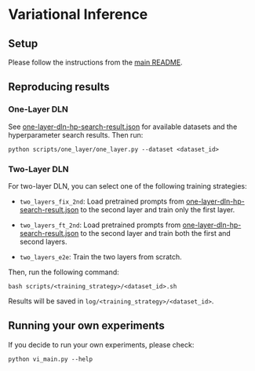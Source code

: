# Variational Inference

## Setup

Please follow the instructions from the [main README](../../README.md).


## Reproducing results


### One-Layer DLN

See [one-layer-dln-hp-search-result.json](./one-layer-dln-hp-search-result.json) for available datasets and the hyperparameter search results. Then run:

    python scripts/one_layer/one_layer.py --dataset <dataset_id>


### Two-Layer DLN

For two-layer DLN, you can select one of the following training strategies:

- `two_layers_fix_2nd`: Load pretrained prompts from [one-layer-dln-hp-search-result.json](./one-layer-dln-hp-search-result.json) to the second layer and train only the first layer.

- `two_layers_ft_2nd`: Load pretrained prompts from [one-layer-dln-hp-search-result.json](./one-layer-dln-hp-search-result.json) to the second layer and train both the first and second layers.

- `two_layers_e2e`: Train the two layers from scratch.

Then, run the following command:

    bash scripts/<training_strategy>/<dataset_id>.sh

Results will be saved in `log/<training_strategy>/<dataset_id>`.


## Running your own experiments

If you decide to run your own experiments, please check:

    python vi_main.py --help
